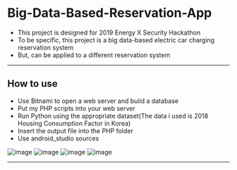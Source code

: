 # Big-Data-Based-Reservation-App

- This project is designed for 2019 Energy X Security Hackathon
- To be specific, this project is a big data-based electric car charging reservation system
- But, can be applied to a different reservation system

--------------------------------------------------------------------------------------------------------

## How to use

- Use Bitnami to open a web server and build a database
- Put my PHP scripts into your web server
- Run Python using the appropriate dataset(The data i used is 2018 Housing Consumption Factor in Korea)
- Insert the output file into the PHP folder
- Use android_studio sources

![image](https://user-images.githubusercontent.com/53115254/93078314-3f58dd00-f6c5-11ea-91fb-7b1747a1d405.png)
![image](https://user-images.githubusercontent.com/53115254/93078352-50095300-f6c5-11ea-9e66-4f32dacaf1a0.png)
![image](https://user-images.githubusercontent.com/53115254/93078577-b1c9bd00-f6c5-11ea-91ba-8297ae386d6f.png)
![image](https://user-images.githubusercontent.com/53115254/93079243-c8244880-f6c6-11ea-9227-f9f8b24513a2.png)


---------------------------------------------------------------------------------------------------------


